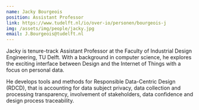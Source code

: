 ```yaml
---
name: Jacky Bourgeois
position: Assistant Professor
link: https://www.tudelft.nl/io/over-io/personen/bourgeois-j
img: /assets/img/people/jacky.jpg
email: J.Bourgeois@tudelft.nl
---
```


Jacky is tenure-track Assistant Professor at the Faculty of Industrial Design Engineering, TU Delft. With a background in computer science, he explores the exciting interface between Design and the Internet of Things with a focus on personal data.

He develops tools and methods for Responsible Data-Centric Design (RDCD), that is accounting for data subject privacy, data collection and processing transparency, involvement of stakeholders, data confidence and design process traceability.
